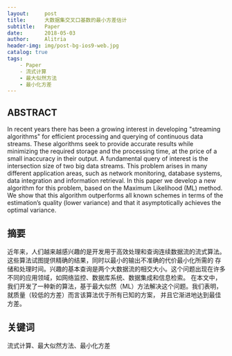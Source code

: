 ```yaml
---
layout:     post
title:      大数据集交叉口基数的最小方差估计
subtitle:   Paper
date:       2018-05-03
author:     Alitria
header-img: img/post-bg-ios9-web.jpg
catalog: true
tags:
    - Paper
    - 流式计算
    - 最大似然方法
    - 最小化方差
---
```


## ABSTRACT
In recent years there has been a growing interest in developing "streaming algorithms" for efficient processing and querying 
of continuous data streams. These algorithms seek to provide accurate results while minimizing the required storage and the 
processing time, at the price of a small inaccuracy in their output. A fundamental query of interest is the intersection 
size of two big data streams. This problem arises in many different application areas, such as network monitoring, database systems, 
data integration and information retrieval. In this paper we develop a new algorithm for this problem, based on the 
Maximum Likelihood (ML) method. We show that this algorithm outperforms all known schemes in terms of the estimation’s quality 
(lower variance) and that it asymptotically achieves the optimal variance.

## 摘要
近年来，人们越来越感兴趣的是开发用于高效处理和查询连续数据流的流式算法。这些算法试图提供精确的结果，同时以最小的输出不准确的代价最小化所需的
存储和处理时间。兴趣的基本查询是两个大数据流的相交大小。这个问题出现在许多不同的应用领域，如网络监控、数据库系统、数据集成和信息检索。
在本文中，我们开发了一种新的算法，基于最大似然（ML）方法解决这个问题。我们表明，就质量（较低的方差）而言该算法优于所有已知的方案，
并且它渐进地达到最佳方差。

## 关键词
流式计算、最大似然方法、最小化方差
